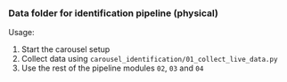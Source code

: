 ### Data folder for identification pipeline (physical)

Usage:
1. Start the carousel setup
2. Collect data using `carousel_identification/01_collect_live_data.py`
3. Use the rest of the pipeline modules `02`, `03` and `04`